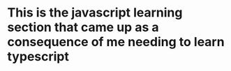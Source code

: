# This is the javascript learning section that came up as a consequence of me needing to learn typescript